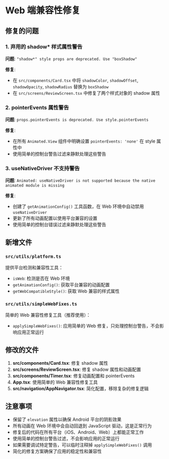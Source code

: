 # Web 端兼容性修复

## 修复的问题

### 1. 弃用的 shadow* 样式属性警告
**问题**: `"shadow*" style props are deprecated. Use "boxShadow"`

**修复**:
- 在 `src/components/Card.tsx` 中将 `shadowColor`, `shadowOffset`, `shadowOpacity`, `shadowRadius` 替换为 `boxShadow`
- 在 `src/screens/ReviewScreen.tsx` 中修复了两个样式对象的 shadow 属性

### 2. pointerEvents 属性警告
**问题**: `props.pointerEvents is deprecated. Use style.pointerEvents`

**修复**:
- 在所有 `Animated.View` 组件中明确设置 `pointerEvents: 'none'` 在 style 属性中
- 使用简单的控制台警告过滤来静默处理这些警告

### 3. useNativeDriver 不支持警告
**问题**: `Animated: useNativeDriver is not supported because the native animated module is missing`

**修复**:
- 创建了 `getAnimationConfig()` 工具函数，在 Web 环境中自动禁用 `useNativeDriver`
- 更新了所有动画配置以使用平台兼容的设置
- 使用简单的控制台错误过滤来静默处理这些警告

## 新增文件

### `src/utils/platform.ts`
提供平台检测和兼容性工具：
- `isWeb`: 检测是否在 Web 环境
- `getAnimationConfig()`: 获取平台兼容的动画配置
- `getWebCompatibleStyle()`: 获取 Web 兼容的样式属性

### `src/utils/simpleWebFixes.ts`
简单的 Web 兼容性修复工具（推荐使用）：
- `applySimpleWebFixes()`: 应用简单的 Web 修复，只处理控制台警告，不会影响应用正常运行

## 修改的文件

1. **src/components/Card.tsx**: 修复 shadow 属性
2. **src/screens/ReviewScreen.tsx**: 修复 shadow 属性和动画配置
3. **src/components/Timer.tsx**: 修复动画配置和 pointerEvents
4. **App.tsx**: 使用简单的 Web 兼容性修复工具
5. **src/navigation/AppNavigator.tsx**: 简化配置，移除复杂的修复逻辑

## 注意事项

- 保留了 `elevation` 属性以确保 Android 平台的阴影效果
- 所有动画在 Web 环境中会自动回退到 JavaScript 驱动，这是正常行为
- 修复后的代码在所有平台（iOS、Android、Web）上都能正常工作
- 使用简单的控制台警告过滤，不会影响应用的正常运行
- 如果需要调试特定警告，可以临时注释掉 `applySimpleWebFixes()` 调用
- 简化的修复方案确保了应用的稳定性和兼容性